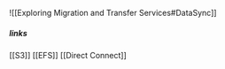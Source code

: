 ![[Exploring Migration and Transfer Services#DataSync]]
##### links
[[S3]]
[[EFS]]
[[Direct Connect]]